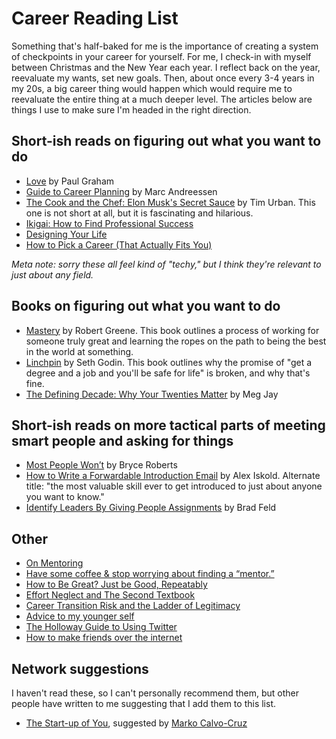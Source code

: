 # Career Reading List

Something that's half-baked for me is the importance of creating a system of checkpoints in your career for yourself. For me, I check-in with myself between Christmas and the New Year each year. I reflect back on the year, reevaluate my wants, set new goals. Then, about once every 3-4 years in my 20s, a big career thing would happen which would require me to reevaluate the entire thing at a much deeper level. The articles below are things I use to make sure I'm headed in the right direction.

## Short-ish reads on figuring out what you want to do
* [Love](http://www.paulgraham.com/love.html) by Paul Graham
* [Guide to Career Planning](http://pmarchive.com/guide_to_career_planning_part0.html) by Marc Andreessen
* [The Cook and the Chef: Elon Musk's Secret Sauce](https://waitbutwhy.com/2015/11/the-cook-and-the-chef-musks-secret-sauce.html) by Tim Urban. This one is not short at all, but it is fascinating and hilarious.
* [Ikigai: How to Find Professional Success](https://adamnash.blog/2018/02/06/ikigai-how-to-find-professional-success/)
* [Designing Your Life](https://www.amazon.com/Designing-Your-Life-Well-Lived-Joyful/dp/1101875321)
* [How to Pick a Career (That Actually Fits You)](https://waitbutwhy.com/2018/04/picking-career.html)
    
*Meta note: sorry these all feel kind of "techy," but I think they're relevant to just about any field.*

## Books on figuring out what you want to do
* [Mastery](https://www.amazon.com/Mastery-Robert-Greene/dp/014312417X) by Robert Greene. This book outlines a process of working for someone truly great and learning the ropes on the path to being the best in the world at something.
* [Linchpin](https://www.amazon.com/Linchpin-Are-Indispensable-Seth-Godin/dp/1591844096) by Seth Godin. This book outlines why the promise of "get a degree and a job and you'll be safe for life" is broken, and why that's fine. 
* [The Defining Decade: Why Your Twenties Matter](https://www.amazon.com/Defining-Decade-Your-Twenties-Matter/dp/0446561754) by Meg Jay

## Short-ish reads on more tactical parts of meeting smart people and asking for things
* [Most People Won’t](http://bryce.vc/post/64889707700/most-people-wont) by Bryce Roberts
* [How to Write a Forwardable Introduction Email](https://alexiskold.net/2015/06/24/how-to-write-a-forwardable-introduction-email/) by Alex Iskold. Alternate title: "the most valuable skill ever to get introduced to just about anyone you want to know." 
* [Identify Leaders By Giving People Assignments](https://feld.com/archives/2014/12/identify-leaders-giving-people-assignments.html) by Brad Feld

## Other
- [On Mentoring](https://themanual.org/read/issues/4/diana-kimball/article)
- [Have some coffee & stop worrying about finding a “mentor.”](https://medium.com/thelist/have-some-coffee-9e468d958e77)
- [How to Be Great? Just be Good, Repeatably](https://blog.stephsmith.io/how-to-be-great/)
- [Effort Neglect and The Second Textbook](https://medium.com/@kevinconnolly/effort-neglect-and-the-second-textbook-434a3400be2f)
- [Career Transition Risk and the Ladder of Legitimacy](https://www.nickdewilde.com/career-transitions-and-the-ladder-of-legitimacy/)
- [Advice to my younger self](https://blog.alexmaccaw.com/advice-to-my-younger-self)
- [The Holloway Guide to Using Twitter](https://www.holloway.com/g/using-twitter)
- [How to make friends over the internet](https://guzey.com/how-to-make-friends-over-the-internet/)

## Network suggestions
I haven't read these, so I can't personally recommend them, but other people have written to me suggesting that I add them to this list.
- [The Start-up of You](https://www.amazon.com/Start-up-You-Future-Yourself-Transform-ebook/dp/B0050DIWHU), suggested by [Marko Calvo-Cruz](https://twitter.com/CruzCalvo)
